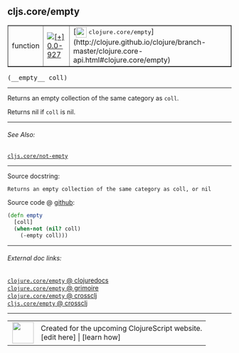 ## cljs.core/empty



 <table border="1">
<tr>
<td>function</td>
<td><a href="https://github.com/cljsinfo/cljs-api-docs/tree/0.0-927"><img valign="middle" alt="[+] 0.0-927" title="Added in 0.0-927" src="https://img.shields.io/badge/+-0.0--927-lightgrey.svg"></a> </td>
<td>
[<img height="24px" valign="middle" src="http://i.imgur.com/1GjPKvB.png"> <samp>clojure.core/empty</samp>](http://clojure.github.io/clojure/branch-master/clojure.core-api.html#clojure.core/empty)
</td>
</tr>
</table>


 <samp>
(__empty__ coll)<br>
</samp>

---

Returns an empty collection of the same category as `coll`.

Returns nil if `coll` is nil.



---


###### See Also:

[`cljs.core/not-empty`](../cljs.core/not-empty.md)<br>

---


Source docstring:

```
Returns an empty collection of the same category as coll, or nil
```


Source code @ [github](https://github.com/clojure/clojurescript/blob/r3191/src/cljs/cljs/core.cljs#L1437-L1441):

```clj
(defn empty
  [coll]
  (when-not (nil? coll)
    (-empty coll)))
```

<!--
Repo - tag - source tree - lines:

 <pre>
clojurescript @ r3191
└── src
    └── cljs
        └── cljs
            └── <ins>[core.cljs:1437-1441](https://github.com/clojure/clojurescript/blob/r3191/src/cljs/cljs/core.cljs#L1437-L1441)</ins>
</pre>

-->

---



###### External doc links:

[`clojure.core/empty` @ clojuredocs](http://clojuredocs.org/clojure.core/empty)<br>
[`clojure.core/empty` @ grimoire](http://conj.io/store/v1/org.clojure/clojure/1.7.0-beta3/clj/clojure.core/empty/)<br>
[`clojure.core/empty` @ crossclj](http://crossclj.info/fun/clojure.core/empty.html)<br>
[`cljs.core/empty` @ crossclj](http://crossclj.info/fun/cljs.core.cljs/empty.html)<br>

---

 <table>
<tr><td>
<img valign="middle" align="right" width="48px" src="http://i.imgur.com/Hi20huC.png">
</td><td>
Created for the upcoming ClojureScript website.<br>
[edit here] | [learn how]
</td></tr></table>

[edit here]:https://github.com/cljsinfo/cljs-api-docs/blob/master/cljsdoc/cljs.core/empty.cljsdoc
[learn how]:https://github.com/cljsinfo/cljs-api-docs/wiki/cljsdoc-files

<!--

This information was too distracting to show to readers, but I'll leave it
commented here since it is helpful to:

- pretty-print the data used to generate this document
- and show how to retrieve that data



The API data for this symbol:

```clj
{:description "Returns an empty collection of the same category as `coll`.\n\nReturns nil if `coll` is nil.",
 :ns "cljs.core",
 :name "empty",
 :signature ["[coll]"],
 :history [["+" "0.0-927"]],
 :type "function",
 :related ["cljs.core/not-empty"],
 :full-name-encode "cljs.core/empty",
 :source {:code "(defn empty\n  [coll]\n  (when-not (nil? coll)\n    (-empty coll)))",
          :title "Source code",
          :repo "clojurescript",
          :tag "r3191",
          :filename "src/cljs/cljs/core.cljs",
          :lines [1437 1441]},
 :full-name "cljs.core/empty",
 :clj-symbol "clojure.core/empty",
 :docstring "Returns an empty collection of the same category as coll, or nil"}

```

Retrieve the API data for this symbol:

```clj
;; from Clojure REPL
(require '[clojure.edn :as edn])
(-> (slurp "https://raw.githubusercontent.com/cljsinfo/cljs-api-docs/catalog/cljs-api.edn")
    (edn/read-string)
    (get-in [:symbols "cljs.core/empty"]))
```

-->
